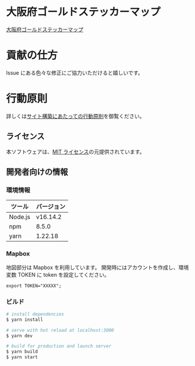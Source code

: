 # 大阪府ゴールドステッカーマップ

[大阪府ゴールドステッカーマップ](https://covid19-osaka-map.info/)

# 貢献の仕方

Issue にある色々な修正にご協力いただけると嬉しいです。

# 行動原則

詳しくは[サイト構築にあたっての行動原則](./.github/CODE_OF_CONDUCT.md)を御覧ください。

## ライセンス

本ソフトウェアは、[MIT ライセンス](./LICENSE.txt)の元提供されています。

## 開発者向けの情報

### 環境情報

|ツール|バージョン|
| ------------- | ------------- |
|Node.js|v16.14.2|
|npm|8.5.0|
|yarn|1.22.18|

### Mapbox

地図部分は Mapbox を利用しています。
開発時にはアカウントを作成し、環境変数 TOKEN に token を設定してください。

```
export TOKEN="XXXXX";
```

### ビルド

```bash
# install dependencies
$ yarn install

# serve with hot reload at localhost:3000
$ yarn dev

# build for production and launch server
$ yarn build
$ yarn start
```
